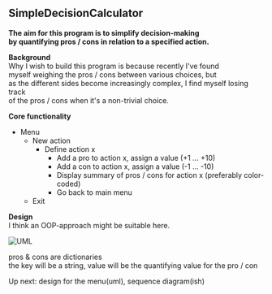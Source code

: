 ## SimpleDecisionCalculator  
**The aim for this program is to simplify decision-making  
by quantifying pros / cons in relation to a specified action.**  
  
**Background**  
Why I wish to build this program is because recently I've found  
myself weighing the pros / cons between various choices, but  
as the different sides become increasingly complex, I find myself losing track  
of the pros / cons when it's a non-trivial choice.


**Core functionality**  
* Menu 
  * New action
    * Define action x
      * Add a pro to action x, assign a value (+1 ... +10)
      * Add a con to action x, assign a value (-1 ... -10)
      * Display summary of pros / cons for action x (preferably color-coded)
      * Go back to main menu
  * Exit
  

**Design**  
I think an OOP-approach might be suitable here.
 
![UML](http://huerty.com/content/umlSDC.png)  

pros & cons are dictionaries  
the key will be a string, value will be the quantifying value for the pro / con

Up next:
design for the menu(uml), sequence diagram(ish)